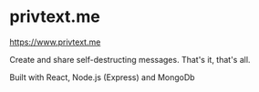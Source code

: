 # privtext.me
https://www.privtext.me 

Create and share self-destructing messages. That's it, that's all.

Built with React, Node.js (Express) and MongoDb